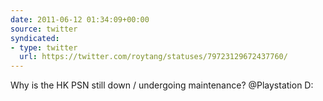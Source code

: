 ```yaml
---
date: 2011-06-12 01:34:09+00:00
source: twitter
syndicated:
- type: twitter
  url: https://twitter.com/roytang/statuses/79723129672437760/
---
```


Why is the HK PSN still down / undergoing maintenance? @Playstation D:
